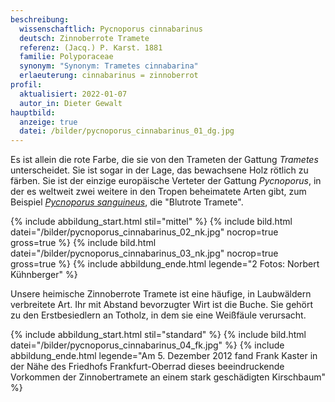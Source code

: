 ```yaml
---
beschreibung:
  wissenschaftlich: Pycnoporus cinnabarinus
  deutsch: Zinnoberrote Tramete
  referenz: (Jacq.) P. Karst. 1881
  familie: Polyporaceae
  synonym: "Synonym: Trametes cinnabarina"
  erlaeuterung: cinnabarinus = zinnoberrot
profil:
  aktualisiert: 2022-01-07
  autor_in: Dieter Gewalt
hauptbild:
  anzeige: true
  datei: /bilder/pycnoporus_cinnabarinus_01_dg.jpg
---
```

Es ist allein die rote Farbe, die sie von den Trameten der Gattung *Trametes* unterscheidet. Sie ist sogar in der Lage, das bewachsene Holz rötlich zu färben. Sie ist der einzige europäische Verteter der Gattung *Pycnoporus*, in der es weltweit zwei weitere in den Tropen beheimatete Arten gibt, zum Beispiel *[Pycnoporus sanguineus](/pilze/pycnoporus-sanguineus-blutrote-tramete)*[](/pilze/pycnoporus-sanguineus-blutrote-tramete), die "Blutrote Tramete".

{% include abbildung_start.html stil="mittel" %}
{% include bild.html datei="/bilder/pycnoporus_cinnabarinus_02_nk.jpg" nocrop=true gross=true %}
{% include bild.html datei="/bilder/pycnoporus_cinnabarinus_03_nk.jpg" nocrop=true gross=true %}
{% include abbildung_ende.html legende="2 Fotos: Norbert Kühnberger" %}

Unsere heimische Zinnoberrote Tramete ist eine häufige, in Laubwäldern verbreitete Art. Ihr mit Abstand bevorzugter Wirt ist die Buche. Sie gehört zu den Erstbesiedlern an Totholz, in dem sie eine Weißfäule verursacht.

{% include abbildung_start.html stil="standard" %}
{% include bild.html datei="/bilder/pycnoporus_cinnabarinus_04_fk.jpg" %}
{% include abbildung_ende.html legende="Am 5. Dezember 2012 fand Frank Kaster in der Nähe des Friedhofs Frankfurt-Oberrad dieses beeindruckende Vorkommen der Zinnobertramete an einem stark geschädigten Kirschbaum" %}
